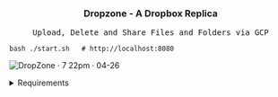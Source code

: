 <h3 align="center">Dropzone - A Dropbox Replica</h3>
<p align="center">
<samp>Upload, Delete and Share Files and Folders via GCP</samp>
</p>

```console
bash ./start.sh   # http://localhost:8080
```
![DropZone · 7 22pm · 04-26](https://github.com/ahmedsaheed/dropbox/assets/87912847/44852704-0130-463f-bb72-5fb3c9fa6a21)

<details>
<summary>Requirements</summary>

1. **Application login/logout service:**

   - [x] Must match provided examples exactly.
   - [x] Requires `firebase-login.js` and `local-constants.py` setup as shown in examples.

2. **Data Model:**

   - [x] Create collections for `User`, `Directory`, and `File` with appropriate datatypes.
   - [x] Create a default root directory (path of "/") for a user upon first login.

3. **Create Directory:**

   - [x] Implement functionality for users to create directories.

4. **Delete Directory:**

   - [x] Implement functionality for users to delete directories.

5. **Change Directory:**

   - [x] Allow users to change into specific directories.

6. **Navigate Up:**

   - [x] Allow users to navigate up a directory level using a special entry (path of "../").

7. **Root Directory Navigation:**

   - [x] Prevent displaying the ".." entry when a user is in their root directory.

8. **File Upload:**

   - [x] Enable users to upload files to the current directory, storing them in the cloud storage bucket.
   - [x] Prompt for overwrite confirmation if a file with the same name already exists.

9. **Delete File:**

   - [x] Allow users to delete files from the current directory.

10. **Download File:**

    - [x] Implement functionality for users to download files from the current directory to their local machine.

11. **Directory Deletion Protection:**

    - [x] Prevent deletion of directories containing files or subdirectories.

12. **Duplicate File Detection:**

    - [x] Use hashing to identify and highlight duplicate files within the current directory.

13. **Dropbox-wide Duplicate Detection:**

    - [x] Implement functionality to detect duplicate files across a user's entire Dropbox, displaying matching files and their paths.

14. **File Sharing:**

    - [ ] Allow users to share files with read-only access to other user accounts.

15. **UI Design:**
    - [x] Create a well-designed, intuitive, and user-friendly UI.

- [x] Duplicate directory names in the same location.
- [x] Incorrect directory deletion.
- [x] Unconfirmed file overwrites.
- [x] Incorrect file deletion.

</details>

